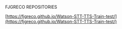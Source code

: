 FJGRECO REPOSITORIES

[https://fjgreco.github.io/Watson-STT-TTS-Train-test/](https://fjgreco.github.io/Watson-STT-TTS-Train-test/)

